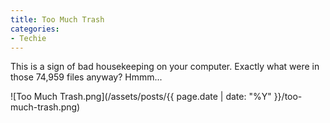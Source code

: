 ```yaml
---
title: Too Much Trash
categories:
- Techie
---
```


This is a sign of bad housekeeping on your computer. Exactly what were in those 74,959 files anyway? Hmmm...

![Too Much Trash.png](/assets/posts/{{ page.date | date: "%Y" }}/too-much-trash.png)
